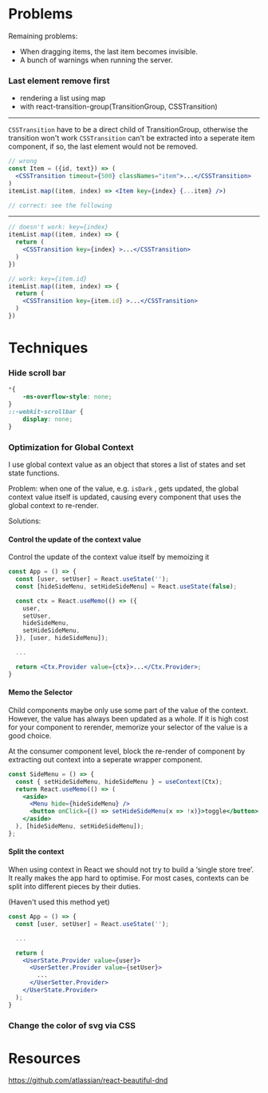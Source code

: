 # Problems

Remaining problems:
- When dragging items, the last item becomes invisible.
- A bunch of warnings when running the server.

### Last element remove first

- rendering a list using map
- with react-transition-group(TransitionGroup, CSSTransition)

---

`CSSTransition` have to be a direct child of TransitionGroup, otherwise the transition won't work
`CSSTransition` can't be extracted into a seperate item component, if so, the last element would not be removed.

```jsx
// wrong
const Item = ({id, text}) => (
  <CSSTransition timeout={500} classNames="item">...</CSSTransition>
)
itemList.map((item, index) => <Item key={index} {...item} />)

// correct: see the following
```

---

```jsx
// doesn't work: key={index}
itemList.map((item, index) => {
  return (
    <CSSTransition key={index} >...</CSSTransition>
  )
})

// work: key={item.id}
itemList.map((item, index) => {
  return (
    <CSSTransition key={item.id} >...</CSSTransition>
  )
})
```

# Techniques

### Hide scroll bar


```css
*{
    -ms-overflow-style: none;
}
::-webkit-scrollbar {
    display: none;
}
```

### Optimization for Global Context

I use global context value as an object that stores a list of states and set state functions.

Problem: when one of the value, e.g. `isDark` , gets updated, the global context value itself is updated, causing every component that uses the global context to re-render.

Solutions:

#### Control the update of the context value

Control the update of the context value itself by memoizing it

```jsx
const App = () => {
  const [user, setUser] = React.useState('');
  const [hideSideMenu, setHideSideMenu] = React.useState(false);

  const ctx = React.useMemo(() => ({
    user,
    setUser,
    hideSideMenu,
    setHideSideMenu,
  }), [user, hideSideMenu]);

  ...

  return <Ctx.Provider value={ctx}>...</Ctx.Provider>;
}
```

#### Memo the Selector

Child components maybe only use some part of the value of the context. However, the value has always been updated as a whole. If it is high cost for your component to rerender, memorize your selector of the value is a good choice.

At the consumer component level, block the re-render of component by extracting out context into a seperate wrapper component.

```jsx
const SideMenu = () => {
  const { setHideSideMenu, hideSideMenu } = useContext(Ctx);
  return React.useMemo(() => (
    <aside>
      <Menu hide={hideSideMenu} />
      <button onClick={() => setHideSideMenu(x => !x)}>toggle</button>
    </aside>
  ), [hideSideMenu, setHideSideMenu]);
};
```

#### Split the context

When using context in React we should not try to build a ‘single store tree’. It really makes the app hard to optimise. For most cases, contexts can be split into different pieces by their duties.

(Haven't used this method yet)

```jsx
const App = () => {
  const [user, setUser] = React.useState('');

  ...

  return (
    <UserState.Provider value={user}>
      <UserSetter.Provider value={setUser}>
        ...
      </UserSetter.Provider>
    </UserState.Provider>
  );
}
```

### Change the color of svg via CSS


# Resources

https://github.com/atlassian/react-beautiful-dnd

